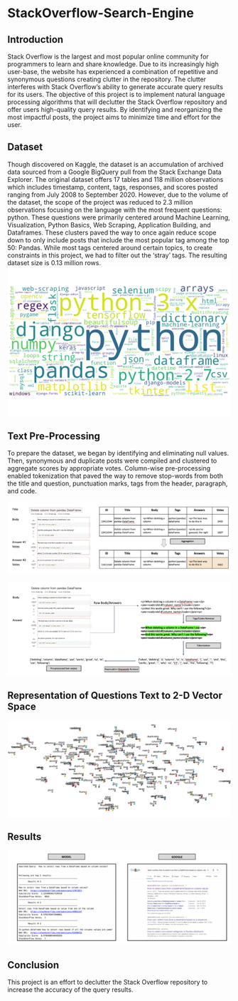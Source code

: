 
# StackOverflow-Search-Engine 

## Introduction

Stack Overflow is the largest and most popular online community for programmers to learn and share knowledge. Due to its increasingly high user-base, the website has experienced a combination of repetitive and synonymous questions creating clutter in the repository. The clutter interferes with Stack Overflow’s ability to generate accurate query results for its users. The objective of this project is to implement natural language processing algorithms that will declutter the Stack Overflow repository and offer users high-quality query results. By identifying and reorganizing the most impactful posts, the project aims to minimize time and effort for the user.


## Dataset

Though discovered on Kaggle, the dataset is an accumulation of archived data sourced from a Google BigQuery pull from the Stack Exchange Data Explorer. The original dataset offers 17 tables and 118 million observations which includes timestamp, content, tags, responses, and scores posted ranging from July 2008 to September 2020. However, due to the volume of the dataset, the scope of the project was reduced to 2.3 million observations focusing on the language with the most frequent questions: python. These questions were primarily centered around Machine Learning, Visualization, Python Basics, Web Scraping, Application Building, and Dataframes. These clusters paved the way to once again reduce scope down to only  include posts that include the most popular tag among the top 50: Pandas. While most tags centered around certain topics, to create constraints in this project, we had to filter out the ‘stray’ tags. The resulting dataset size is 0.13 million rows.
![Alt text](/assets/img/wordCloud.png?raw=true "")


## Text Pre-Processing
To prepare the dataset, we began by identifying and eliminating null values. Then, synonymous and duplicate posts were compiled and clustered to aggregate scores by appropriate votes. Column-wise pre-processing enabled tokenization that paved the way to remove stop-words from both the title and question, punctuation marks, tags from the header, paragraph, and code.


![Alt text](/assets/img/preprocessing1.png?raw=true "")

![Alt text](/assets/img/preprocessing2.png?raw=true "")

## Representation of Questions Text to 2-D Vector Space
![Alt text](/assets/img/embedding.jpeg?raw=true "")

## Results
![Alt text](/assets/img/Results.png?raw=true "")

## Conclusion
This project is an effort to declutter the Stack Overflow repository to increase the accuracy of the query results. 
